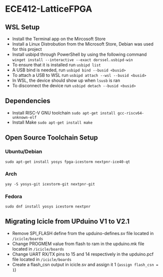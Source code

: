 # ECE412-LatticeFPGA
## WSL Setup
- Install the Terminal app on the Mircosoft Store
- Install a Linux Distrobution from the Microsoft Store, Debian was used for this project
- Install usbipd through PowerShell by using the following command `winget install --interactive --exact dorssel.usbipd-win`
- To ensure that it is installed run `usbipd list`
- A USB bind is needed, run `usbipd bind --busid <busid>`
- To attach a USB to WSL run `usbipd attach --wsl --busid <busid>`
- In WSL, the device should show up when `lsusb` is ran
- To disconnect the device run `usbipd detach --busid <busid>`

## Dependencies
- Install RISC-V GNU toolchain `sudo apt-get install gcc-riscv64-unknown-elf`
- Install Make `sudo apt-get install make`
  
## Open Source Toolchain Setup
### Ubuntu/Debian
`sudo apt-get install yosys fpga-icestorm nextpnr-ice40-qt`
### Arch
`yay -S yosys-git icestorm-git nextpnr-git`
### Fedora
`sudo dnf install yosys icestorm nextpnr`

## Migrating Icicle from UPduino V1 to V2.1
- Remove SPI_FLASH define from the upduino-defines.sv file located in `/icicle/boards`
- Change PROGMEM value from flash to ram in the upduino.mk file located in `/icicle/boards`
- Change UART RX/TX pins to 15 and 14 respectively in the upduino.pcf file located in `/icicle/boards`
- Create a flash_csn output in icicle.sv and assign it 1 (`assign flash_csn = 1`) 

